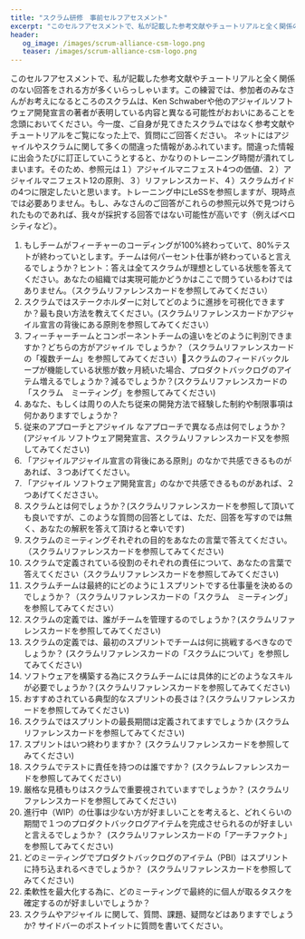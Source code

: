 ```yaml
---
title: "スクラム研修　事前セルフアセスメント"
excerpt: "このセルフアセスメントで、私が記載した参考文献やチュートリアルと全く関係のない回答をされる方が多くいらっしゃいます。"
header:
   og_image: /images/scrum-alliance-csm-logo.png
   teaser: /images/scrum-alliance-csm-logo.png
---
```

このセルフアセスメントで、私が記載した参考文献やチュートリアルと全く関係のない回答をされる方が多くいらっしゃいます。この練習では、参加者のみなさんがお考えになるところのスクラムは、Ken Schwaberや他のアジャイルソフトウェア開発宣言の著者が表明している内容と異なる可能性がおおいにあることを念頭においてください。今一度、ご自身が見てきたスクラムではなく参考文献やチュートリアルをご覧になった上で、質問にご回答ください。 ネットにはアジャイルやスクラムに関して多くの間違った情報があふれています。間違った情報に出会うたびに訂正していこうとすると、かなりのトレーニング時間が潰れてしまいます。そのため、参照元は１）アジャイルマニフェスト4つの価値、２）アジャイルマニフェスト12の原則、３）リファレンスカード、４）スクラムガイドの4つに限定したいと思います。トレーニング中にLeSSを参照しますが、現時点では必要ありません。もし、みなさんのご回答がこれらの参照元以外で見つけられたものであれば、我々が採択する回答ではない可能性が高いです（例えばベロシティなど）。

1. もしチームがフィーチャーのコーディングが100%終わっていて、80%テストが終わっていとします。チームは何パーセント仕事が終わっていると言えるでしょうか？ヒント：答えは全てスクラムが理想としている状態を答えてください。あなたの組織では実現可能かどうかはここで問うているわけではありません。（スクラムリファレンスカードを参照してみてください）
2. スクラムではステークホルダーに対してどのように進捗を可視化できますか？最も良い方法を教えてください。(スクラムリファレンスカードかアジャイル宣言の背後にある原則を参照してみてください）
3. フィーチャーチームとコンポーネントチームの違いをどのように判別できますか？どちらの方がアジャイル でしょうか？（スクラムリファレンスカードの「複数チーム」を参照してみてください）スクラムのフィードバックループが機能している状態が数ヶ月続いた場合、プロダクトバックログのアイテム増えるでしょうか？減るでしょうか？(スクラムリファレンスカードの「スクラム　ミーティング」を参照してみてください)
4. あなた、もしくは周りの人たち従来の開発方法で経験した制約や制限事項は何かありますでしょうか？
5. 従来のアプローチとアジャイル なアプローチで異なる点は何でしょうか？ (アジャイル ソフトウェア開発宣言、スクラムリファレンスカード又を参照してみてください)
6. 「アジャイルアジャイル宣言の背後にある原則」のなかで共感できるものがあれば、３つあげてください。
7. 「アジャイル ソフトウェア開発宣言」のなかで共感できるものがあれば、２つあげてくだささい。
8. スクラムとは何でしょうか？(スクラムリファレンスカードを参照して頂いても良いですが、このような質問の回答としては、ただ、回答を写すのでは無く、あなたの解釈を答えて頂けると幸いです)
9. スクラムのミーティングそれぞれの目的をあなたの言葉で答えてください。（スクラムリファレンスカードを参照してみてください)
10. スクラムで定義されている役割のそれぞれの責任について、あなたの言葉で答えてください（スクラムリファレンスカードを参照してみてください)
11. スクラムチームは最終的にどのように１スプリントでする仕事量を決めるのでしょうか？（スクラムリファレンスカードの「スクラム　ミーティング」を参照してみてください）
12. スクラムの定義では、誰がチームを管理するのでしょうか？(スクラムリファレンスカードを参照してみてください)
13. スクラムの定義では、最初のスプリントでチームは何に挑戦するべきなのでしょうか？ (スクラムリファレンスカードの「スクラムについて」を参照してみてください)
14. ソフトウェアを構築する為にスクラムチームには具体的にどのようなスキルが必要でしょうか？(スクラムリファレンスカードを参照してみてください)
15. おすすめされている典型的なスプリントの長さは？(スクラムリファレンスカードを参照してみてください)
16. スクラムではスプリントの最長期間は定義されてますでしょうか (スクラムリファレンスカードを参照してみてください)
17. スプリントはいつ終わりますか？ (スクラムリファレンスカードを参照してみてください)
18. スクラムでテストに責任を持つのは誰ですか？ (スクラムレファレンスカードを参照してみてください)
19. 厳格な見積もりはスクラムで重要視されていますでしょうか？ (スクラムリファレンスカードを参照してみてください)
20. 進行中（WIP）の仕事は少ない方が好ましいことを考えると、どれくらいの期間で１つのプロダクトバックログアイテムを完成させられるのが好ましいと言えるでしょうか？  (スクラムリファレンスカードの「アーチファクト」を参照してみてください)
21. どのミーティングでプロダクトバックログのアイテム（PBI）はスプリントに持ち込まれるべきでしょうか？  (スクラムリファレンスカードを参照してみてください)
22. 柔軟性を最大化する為に、どのミーティングで最終的に個人が取るタスクを確定するのが好ましいでしょうか？
23. スクラムやアジャイル に関して、質問、課題、疑問などはありますでしょうか?  サイドバーのポストイットに質問を書いてください。